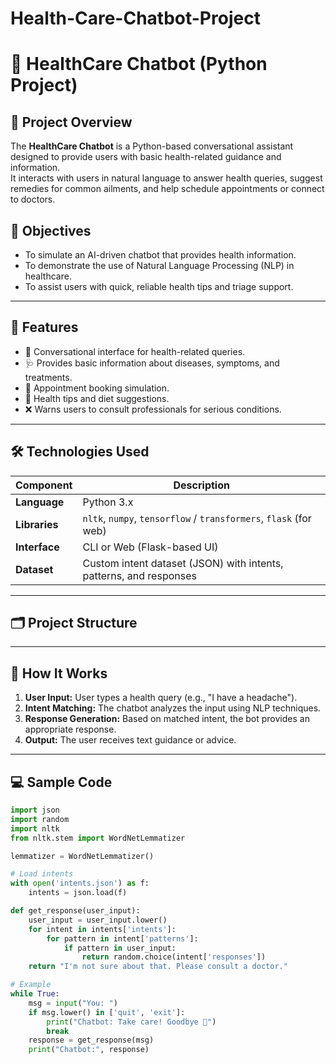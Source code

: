 # Health-Care-Chatbot-Project
# 🏥 HealthCare Chatbot (Python Project)

## 📘 Project Overview
The **HealthCare Chatbot** is a Python-based conversational assistant designed to provide users with basic health-related guidance and information.  
It interacts with users in natural language to answer health queries, suggest remedies for common ailments, and help schedule appointments or connect to doctors.


## 🎯 Objectives
- To simulate an AI-driven chatbot that provides health information.
- To demonstrate the use of Natural Language Processing (NLP) in healthcare.
- To assist users with quick, reliable health tips and triage support.

---

## 🧠 Features
- 💬 Conversational interface for health-related queries.  
- 🩺 Provides basic information about diseases, symptoms, and treatments.  
- 📅 Appointment booking simulation.  
- 🧘 Health tips and diet suggestions.  
- ❌ Warns users to consult professionals for serious conditions.  

---

## 🛠️ Technologies Used
| Component | Description |
|------------|-------------|
| **Language** | Python 3.x |
| **Libraries** | `nltk`, `numpy`, `tensorflow` / `transformers`, `flask` (for web) |
| **Interface** | CLI or Web (Flask-based UI) |
| **Dataset** | Custom intent dataset (JSON) with intents, patterns, and responses |

---

## 🗂️ Project Structure

---

## 🧩 How It Works
1. **User Input:** User types a health query (e.g., "I have a headache").  
2. **Intent Matching:** The chatbot analyzes the input using NLP techniques.  
3. **Response Generation:** Based on matched intent, the bot provides an appropriate response.  
4. **Output:** The user receives text guidance or advice.  

---

## 💻 Sample Code
```python
import json
import random
import nltk
from nltk.stem import WordNetLemmatizer

lemmatizer = WordNetLemmatizer()

# Load intents
with open('intents.json') as f:
    intents = json.load(f)

def get_response(user_input):
    user_input = user_input.lower()
    for intent in intents['intents']:
        for pattern in intent['patterns']:
            if pattern in user_input:
                return random.choice(intent['responses'])
    return "I'm not sure about that. Please consult a doctor."

# Example
while True:
    msg = input("You: ")
    if msg.lower() in ['quit', 'exit']:
        print("Chatbot: Take care! Goodbye 👋")
        break
    response = get_response(msg)
    print("Chatbot:", response)

